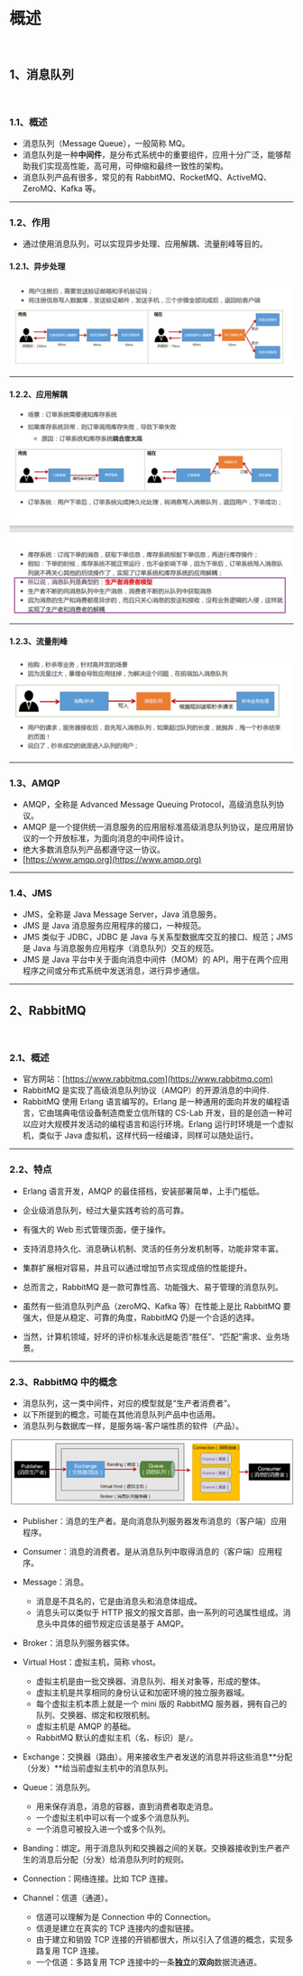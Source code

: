 # 概述

<br/>

## 1、消息队列

<br/>

### 1.1、概述

- 消息队列（Message Queue），一般简称 MQ。
- 消息队列是一种**中间件**，是分布式系统中的重要组件，应用十分广泛，能够帮助我们实现高性能，高可用，可伸缩和最终一致性的架构。
- 消息队列产品有很多，常见的有 RabbitMQ、RocketMQ、ActiveMQ、ZeroMQ、Kafka 等。

---

### 1.2、作用

- 通过使用消息队列，可以实现异步处理、应用解耦、流量削峰等目的。



#### 1.2.1、异步处理



![1](1d723f7b-235a-4557-a2c7-e967a6e77152/1.jpg)



---

#### 1.2.2、应用解耦



![2](1d723f7b-235a-4557-a2c7-e967a6e77152/2.jpg)



---

#### 1.2.3、流量削峰



![3](1d723f7b-235a-4557-a2c7-e967a6e77152/3.jpg)



---

### 1.3、AMQP

- AMQP，全称是 Advanced Message Queuing Protocol，高级消息队列协议。
- AMQP 是一个提供统一消息服务的应用层标准高级消息队列协议，是应用层协议的一个开放标准，为面向消息的中间件设计。
- 绝大多数消息队列产品都遵守这一协议。
- [https://www.amqp.org](https://www.amqp.org)

---

### 1.4、JMS

- JMS，全称是 Java Message Server，Java 消息服务。
- JMS 是 Java 消息服务应用程序的接口，一种规范。
- JMS 类似于 JDBC，JDBC 是 Java 与关系型数据库交互的接口、规范；JMS 是 Java 与消息服务应用程序（消息队列）交互的规范。
- JMS 是 Java 平台中关于面向消息中间件（MOM）的 API，用于在两个应用程序之间或分布式系统中发送消息，进行异步通信。

---

## 2、RabbitMQ

<br/>

### 2.1、概述

- 官方网站：[https://www.rabbitmq.com](https://www.rabbitmq.com)
- RabbitMQ 是实现了高级消息队列协议（AMQP）的开源消息的中间件.
- RabbitMQ 使用 Erlang 语言编写的。Erlang 是一种通用的面向并发的编程语言，它由瑞典电信设备制造商爱立信所辖的 CS-Lab 开发，目的是创造一种可以应对大规模并发活动的编程语言和运行环境。Erlang 运行时环境是一个虚拟机，类似于 Java 虚拟机，这样代码一经编译，同样可以随处运行。

---

### 2.2、特点

- Erlang 语言开发，AMQP 的最佳搭档，安装部署简单，上手门槛低。
- 企业级消息队列，经过大量实践考验的高可靠。
- 有强大的 Web 形式管理页面，便于操作。
- 支持消息持久化、消息确认机制、灵活的任务分发机制等，功能非常丰富。
- 集群扩展相对容易，并且可以通过增加节点实现成倍的性能提升。



- 总而言之，RabbitMQ 是一款可靠性高、功能强大、易于管理的消息队列。
- 虽然有一些消息队列产品（zeroMQ、Kafka 等）在性能上是比 RabbitMQ 要强大，但是从稳定、可靠的角度，RabbitMQ 仍是一个合适的选择。
- 当然，计算机领域，好坏的评价标准永远是能否“胜任”、“匹配”需求、业务场景。

---

### 2.3、RabbitMQ 中的概念

- 消息队列，这一类中间件，对应的模型就是“生产者消费者”。
- 以下所提到的概念，可能在其他消息队列产品中也适用。
- 消息队列与数据库一样，是服务端-客户端性质的软件（产品）。



![4](1d723f7b-235a-4557-a2c7-e967a6e77152/4.png)



- Publisher：消息的生产者。是向消息队列服务器发布消息的（客户端）应用程序。
- Consumer：消息的消费者。是从消息队列中取得消息的（客户端）应用程序。



- Message：消息。
  - 消息是不具名的，它是由消息头和消息体组成。
  - 消息头可以类似于 HTTP 报文的报文首部，由一系列的可选属性组成。消息头中具体的细节规定应该是基于 AMQP。



- Broker：消息队列服务器实体。
- Virtual Host：虚拟主机，简称 vhost。
  - 虚拟主机是由一批交换器、消息队列、相关对象等，形成的整体。
  - 虚拟主机是共享相同的身份认证和加密环境的独立服务器域。
  - 每个虚拟主机本质上就是一个 mini 版的 RabbitMQ 服务器，拥有自己的队列、交换器、绑定和权限机制。
  - 虚拟主机是 AMQP 的基础。
  - RabbitMQ 默认的虚拟主机（名、标识）是`/`。
- Exchange：交换器（路由）。用来接收生产者发送的消息并将这些消息**分配（分发）**给当前虚拟主机中的消息队列。
- Queue：消息队列。
  - 用来保存消息，消息的容器，直到消费者取走消息。
  - 一个虚拟主机中可以有一个或多个消息队列。
  - 一个消息可被投入进一个或多个队列。
- Banding：绑定。用于消息队列和交换器之间的关联。交换器接收到生产者产生的消息后分配（分发）给消息队列时的规则。
- Connection：网络连接。比如 TCP 连接。
- Channel：信道（通道）。
  - 信道可以理解为是 Connection 中的 Connection。
  - 信道是建立在真实的 TCP 连接内的虚拟链接。
  - 由于建立和销毁 TCP 连接的开销都很大，所以引入了信道的概念，实现多路复用 TCP 连接。
  - 一个信道：多路复用 TCP 连接中的一条**独立**的**双向**数据流通道。